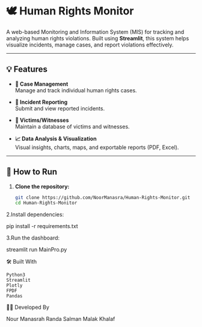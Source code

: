 # 🕊️ Human Rights Monitor

A web-based Monitoring and Information System (MIS) for tracking and analyzing human rights violations. Built using **Streamlit**, this system helps visualize incidents, manage cases, and report violations effectively.

---

## 💡 Features

- **📝 Case Management**  
  Manage and track individual human rights cases.

- **📮 Incident Reporting**  
  Submit and view reported incidents.

- **🧍 Victims/Witnesses**  
  Maintain a database of victims and witnesses.

- **📈 Data Analysis & Visualization**  
  Visual insights, charts, maps, and exportable reports (PDF, Excel).

---

## 🚀 How to Run

1. **Clone the repository:**
   ```bash
   git clone https://github.com/NoorManasra/Human-Rights-Monitor.git
   cd Human-Rights-Monitor
   
2.Install dependencies:

   pip install -r requirements.txt

3.Run the dashboard:

   streamlit run MainPro.py

🛠️ Built With

    Python3
    Streamlit
    Plotly
    FPDF
    Pandas

👩‍💻 Developed By

Nour Manasrah
Randa Salman
Malak Khalaf

